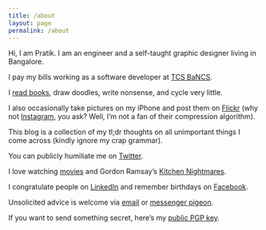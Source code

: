 ```yaml
---
title: /about
layout: page
permalink: /about
---
```


Hi, I am Pratik. I am an engineer and a self-taught graphic designer living in Bangalore.

I pay my bills working as a software developer at [TCS BaNCS](https://tcs.com/bancs).

I [read books](https://www.goodreads.com/review/list/120733875-pratik-nilange?shelf=read), draw doodles, write nonsense, and cycle very little.

I also occasionally take pictures on my iPhone and post them on [Flickr](https://www.flickr.com/photos/186635911@N03/) (why not [Instagram](https://instagram.com/pratiknilange), you ask? Well, I’m not a fan of their compression algorithm).

This blog is a collection of my tl;dr thoughts on all unimportant things I come across (kindly ignore my crap grammar).

You can publicly humiliate me on [Twitter](https://twitter.com/nilnge).

I love watching [movies](https://www.imdb.com/user/ur133285307/) and Gordon Ramsay’s [Kitchen Nightmares](https://www.youtube.com/c/kitchennightmares).

I congratulate people on [LinkedIn](https://linkedin.com/in/nilange) and remember birthdays on [Facebook](https://facebook.com/pratnil).

Unsolicited advice is welcome via [email](mailto:pratik@nilange.com) or [messenger pigeon](https://www.wikihow.com/Train-a-Homing-Pigeon).

If you want to send something secret, here’s my [public PGP key](https://keyserver.ubuntu.com/pks/lookup?op=get&search=0x1427739c6aeb0f9719bebecacfbeff48d4ea330b).
